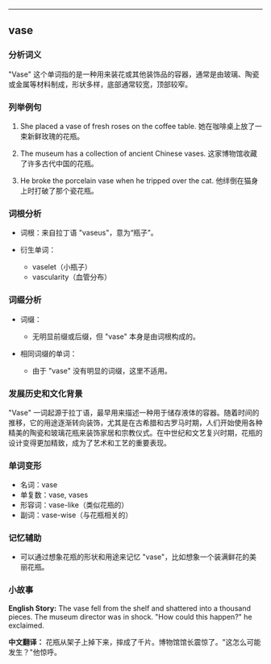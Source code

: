 
---------------
## vase
### 分析词义
"Vase" 这个单词指的是一种用来装花或其他装饰品的容器，通常是由玻璃、陶瓷或金属等材料制成，形状多样，底部通常较宽，顶部较窄。

### 列举例句
1. She placed a vase of fresh roses on the coffee table.
   她在咖啡桌上放了一束新鲜玫瑰的花瓶。

2. The museum has a collection of ancient Chinese vases.
   这家博物馆收藏了许多古代中国的花瓶。

3. He broke the porcelain vase when he tripped over the cat.
   他绊倒在猫身上时打破了那个瓷花瓶。

### 词根分析
- 词根：来自拉丁语 "vaseus"，意为“瓶子”。

- 衍生单词：
  - vaselet（小瓶子）
  - vascularity（血管分布）

### 词缀分析
- 词缀：
  - 无明显前缀或后缀，但 "vase" 本身是由词根构成的。

- 相同词缀的单词：
  - 由于 "vase" 没有明显的词缀，这里不适用。

### 发展历史和文化背景
"Vase" 一词起源于拉丁语，最早用来描述一种用于储存液体的容器。随着时间的推移，它的用途逐渐转向装饰，尤其是在古希腊和古罗马时期，人们开始使用各种精美的陶瓷和玻璃花瓶来装饰家居和宗教仪式。在中世纪和文艺复兴时期，花瓶的设计变得更加精致，成为了艺术和工艺的重要表现。

### 单词变形
- 名词：vase
- 单复数：vase, vases
- 形容词：vase-like（类似花瓶的）
- 副词：vase-wise（与花瓶相关的）

### 记忆辅助
- 可以通过想象花瓶的形状和用途来记忆 "vase"，比如想象一个装满鲜花的美丽花瓶。

### 小故事
**English Story:**
The vase fell from the shelf and shattered into a thousand pieces. The museum director was in shock. "How could this happen?" he exclaimed.

**中文翻译：**
花瓶从架子上掉下来，摔成了千片。博物馆馆长震惊了。"这怎么可能发生？"他惊呼。

